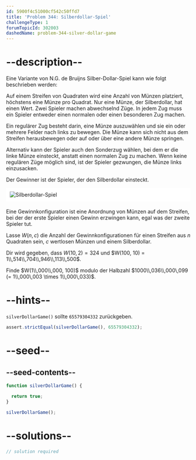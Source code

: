 ```yaml
---
id: 5900f4c51000cf542c50ffd7
title: 'Problem 344: Silberdollar-Spiel'
challengeType: 1
forumTopicId: 302003
dashedName: problem-344-silver-dollar-game
---
```


# --description--

Eine Variante von N.G. de Bruijns Silber-Dollar-Spiel kann wie folgt beschrieben werden:

Auf einem Streifen von Quadraten wird eine Anzahl von Münzen platziert, höchstens eine Münze pro Quadrat. Nur eine Münze, der Silberdollar, hat einen Wert. Zwei Spieler machen abwechselnd Züge. In jedem Zug muss ein Spieler entweder einen normalen oder einen besonderen Zug machen.

Ein regulärer Zug besteht darin, eine Münze auszuwählen und sie ein oder mehrere Felder nach links zu bewegen. Die Münze kann sich nicht aus dem Streifen herausbewegen oder auf oder über eine andere Münze springen.

Alternativ kann der Spieler auch den Sonderzug wählen, bei dem er die linke Münze einsteckt, anstatt einen normalen Zug zu machen. Wenn keine regulären Züge möglich sind, ist der Spieler gezwungen, die Münze links einzusacken.

Der Gewinner ist der Spieler, der den Silberdollar einsteckt.

<img alt="Silberdollar-Spiel" src="https://cdn.freecodecamp.org/curriculum/project-euler/silver-dollar-game.gif" style="background-color: white; padding: 10px; display: block; margin-right: auto; margin-left: auto; margin-bottom: 1.2rem;" />

Eine Gewinnkonfiguration ist eine Anordnung von Münzen auf dem Streifen, bei der der erste Spieler einen Gewinn erzwingen kann, egal was der zweite Spieler tut.

Lasse $W(n, c)$ die Anzahl der Gewinnkonfigurationen für einen Streifen aus $n$ Quadraten sein, $c$ wertlosen Münzen und einem Silberdollar.

Dir wird gegeben, dass $W(10, 2) = 324$ und $W(100, 10) = 1\\,514\\,704\\,946\\,113\\,500$.

Finde $W(1\\,000\\,000, 100)$ modulo der Halbzahl $1000\\,036\\,000\,099 (= 1\\,000\,003 \times 1\\,000\,033)$.

# --hints--

`silverDollarGame()` sollte `65579304332` zurückgeben.

```js
assert.strictEqual(silverDollarGame(), 65579304332);
```

# --seed--

## --seed-contents--

```js
function silverDollarGame() {

  return true;
}

silverDollarGame();
```

# --solutions--

```js
// solution required
```
